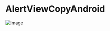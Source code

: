 # AlertViewCopyAndroid
![image](https://github.com/Azul-sea/AlertViewCopyAndroid/blob/master/AndroidAlertView/AlertViewCopyAndroid.gif)

